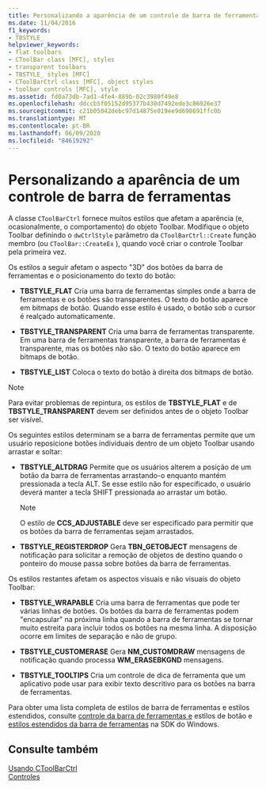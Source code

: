 ```yaml
---
title: Personalizando a aparência de um controle de barra de ferramentas
ms.date: 11/04/2016
f1_keywords:
- TBSTYLE_
helpviewer_keywords:
- flat toolbars
- CToolBar class [MFC], styles
- transparent toolbars
- TBSTYLE_ styles [MFC]
- CToolBarCtrl class [MFC], object styles
- toolbar controls [MFC], style
ms.assetid: fd0a73db-7ad1-4fe4-889b-02c3980f49e8
ms.openlocfilehash: ddccb5f05152d95377b430d7492ede3c86926e37
ms.sourcegitcommit: c21b05042debc97d14875e019ee9d698691ffc0b
ms.translationtype: MT
ms.contentlocale: pt-BR
ms.lasthandoff: 06/09/2020
ms.locfileid: "84619292"
---
```

# <a name="customizing-the-appearance-of-a-toolbar-control"></a>Personalizando a aparência de um controle de barra de ferramentas

A classe `CToolBarCtrl` fornece muitos estilos que afetam a aparência (e, ocasionalmente, o comportamento) do objeto Toolbar. Modifique o objeto Toolbar definindo o `dwCtrlStyle` parâmetro da `CToolBarCtrl::Create` função membro (ou `CToolBar::CreateEx` ), quando você criar o controle Toolbar pela primeira vez.

Os estilos a seguir afetam o aspecto "3D" dos botões da barra de ferramentas e o posicionamento do texto do botão:

- **TBSTYLE_FLAT** Cria uma barra de ferramentas simples onde a barra de ferramentas e os botões são transparentes. O texto do botão aparece em bitmaps de botão. Quando esse estilo é usado, o botão sob o cursor é realçado automaticamente.

- **TBSTYLE_TRANSPARENT** Cria uma barra de ferramentas transparente. Em uma barra de ferramentas transparente, a barra de ferramentas é transparente, mas os botões não são. O texto do botão aparece em bitmaps de botão.

- **TBSTYLE_LIST** Coloca o texto do botão à direita dos bitmaps de botão.

> [!NOTE]
> Para evitar problemas de repintura, os estilos de **TBSTYLE_FLAT** e de **TBSTYLE_TRANSPARENT** devem ser definidos antes de o objeto Toolbar ser visível.

Os seguintes estilos determinam se a barra de ferramentas permite que um usuário reposicione botões individuais dentro de um objeto Toolbar usando arrastar e soltar:

- **TBSTYLE_ALTDRAG** Permite que os usuários alterem a posição de um botão da barra de ferramentas arrastando-o enquanto mantém pressionada a tecla ALT. Se esse estilo não for especificado, o usuário deverá manter a tecla SHIFT pressionada ao arrastar um botão.

    > [!NOTE]
    >  O estilo de **CCS_ADJUSTABLE** deve ser especificado para permitir que os botões da barra de ferramentas sejam arrastados.

- **TBSTYLE_REGISTERDROP** Gera **TBN_GETOBJECT** mensagens de notificação para solicitar a remoção de objetos de destino quando o ponteiro do mouse passa sobre botões da barra de ferramentas.

Os estilos restantes afetam os aspectos visuais e não visuais do objeto Toolbar:

- **TBSTYLE_WRAPABLE** Cria uma barra de ferramentas que pode ter várias linhas de botões. Os botões da barra de ferramentas podem "encapsular" na próxima linha quando a barra de ferramentas se tornar muito estreita para incluir todos os botões na mesma linha. A disposição ocorre em limites de separação e não de grupo.

- **TBSTYLE_CUSTOMERASE** Gera **NM_CUSTOMDRAW** mensagens de notificação quando processa **WM_ERASEBKGND** mensagens.

- **TBSTYLE_TOOLTIPS** Cria um controle de dica de ferramenta que um aplicativo pode usar para exibir texto descritivo para os botões na barra de ferramentas.

Para obter uma lista completa de estilos de barra de ferramentas e estilos estendidos, consulte [controle da barra de ferramentas e](/windows/win32/Controls/toolbar-control-and-button-styles) estilos de botão e [estilos estendidos da barra de ferramentas](/windows/win32/Controls/toolbar-extended-styles) na SDK do Windows.

## <a name="see-also"></a>Consulte também

[Usando CToolBarCtrl](using-ctoolbarctrl.md)<br/>
[Controles](controls-mfc.md)
